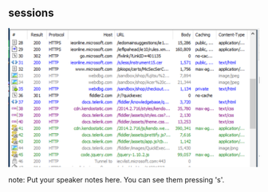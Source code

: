 ##  sessions

![http traffic](resources/img/fiddler-sessions.png)

note:
    Put your speaker notes here.
    You can see them pressing 's'.
